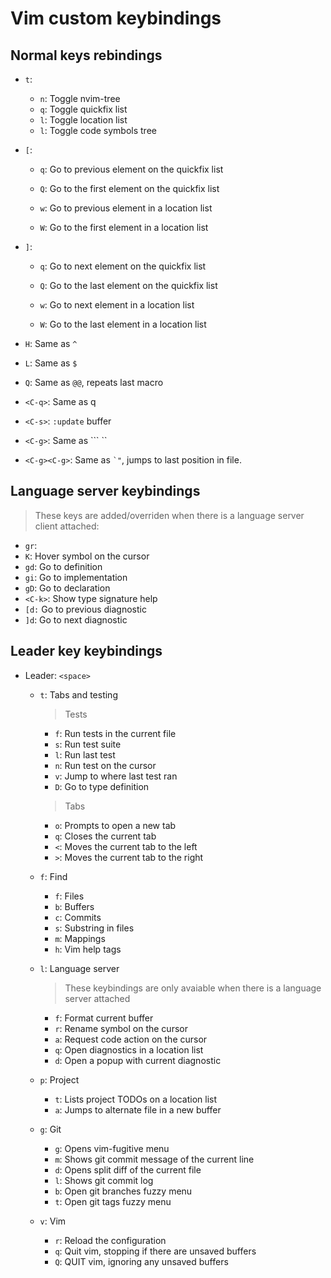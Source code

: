 # Vim custom keybindings

## Normal keys rebindings
- `t`:
  - `n`: Toggle nvim-tree
  - `q`: Toggle quickfix list
  - `l`: Toggle location list
  - `l`: Toggle code symbols tree

- `[`:
  - `q`: Go to previous element on the quickfix list
  - `Q`: Go to the first element on the quickfix list

  - `w`: Go to previous element in a location list
  - `W`: Go to the first element in a location list

- `]`:
  - `q`: Go to next element on the quickfix list
  - `Q`: Go to the last element on the quickfix list

  - `w`: Go to next element in a location list
  - `W`: Go to the last element in a location list

- `H`: Same as `^`
- `L`: Same as `$`
- `Q`: Same as `@@`, repeats last macro
- `<C-q>`: Same as <C-w>q
- `<C-s>`: `:update` buffer
- `<C-g>`: Same as ``` ``
- `<C-g><C-g>`: Same as `` `" ``, jumps to last position in file.


## Language server keybindings
> These keys are added/overriden when there is a language server client attached:
- `gr`:
- `K`: Hover symbol on the cursor
- `gd`: Go to definition
- `gi`: Go to implementation
- `gD`: Go to declaration
- `<C-k>`: Show type signature help
- `[d:` Go to previous diagnostic
- `]d`: Go to next diagnostic

## Leader key keybindings
- Leader: `<space>`
  - `t`: Tabs and testing

    > Tests
    - `f`: Run tests in the current file
    - `s`: Run test suite
    - `l`: Run last test
    - `n`: Run test on the cursor
    - `v`: Jump to where last test ran
    - `D`: Go to type definition

    > Tabs
    - `o`: Prompts to open a new tab
    - `q`: Closes the current tab
    - `<`: Moves the current tab to the left
    - `>`: Moves the current tab to the right

  - `f`: Find
    - `f`: Files
    - `b`: Buffers
    - `c`: Commits
    - `s`: Substring in files
    - `m`: Mappings
    - `h`: Vim help tags

  - `l`: Language server
    > These keybindings are only avaiable when there is a language server attached
    - `f`: Format current buffer
    - `r`: Rename symbol on the cursor
    - `a`: Request code action on the cursor
    - `q`: Open diagnostics in a location list
    - `d`: Open a popup with current diagnostic

  <!-- TODO: Maybe add about workspaces -->

  - `p`: Project
    - `t`: Lists project TODOs on a location list
    - `a`: Jumps to alternate file in a new buffer

  - `g`: Git
    - `g`: Opens vim-fugitive menu
    - `m`: Shows git commit message of the current line
    - `d`: Opens split diff of the current file
    - `l`: Shows git commit log
    - `b`: Open git branches fuzzy menu
    - `t`: Open git tags fuzzy menu

  - `v`: Vim
    - `r`: Reload the configuration
    - `q`: Quit vim, stopping if there are unsaved buffers
    - `Q`: QUIT vim, ignoring any unsaved buffers
